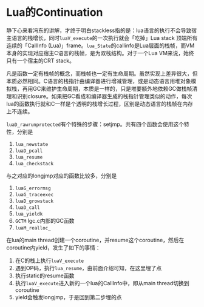 Lua的Continuation
====
静下心来看冯东的讲解，才终于明白stackless指的是：lua语言的执行不会导致宿主语言的栈增长，同时`luaV_execute`的一次执行就会「吃掉」Lua stack 顶端所有连续的「CallInfo (Lua)」frame。`lua_State`的callinfo是Lua层面的栈帧，而VM本身的实现对应宿主C语言的栈帧，是为双栈结构。对于一个Lua VM来说，始终只有一个宿主的CRT stack。

凡是函数一定有栈帧的概念，而栈帧也一定有生命周期。虽然实现上差异很大，但本质必然相同。C语言的栈指针由编译器进行增减管理，或是动态语言用堆对象模拟栈，再用GC来维护生命周期，本质是一样的，只是堆要额外地依赖GC做栈帧清理和识别closure。如果把GC看成和编译器生成的栈指针管理类似的动作，每次lua的函数执行就和C一样是个透明的栈增长过程，区别是动态语言的栈帧在内存上不连续。

`luaD_rawrunprotected`有个特殊的步骤：setjmp。共有四个函数会使用这个特性，分别是

1. `lua_newstate`
2. `luaD_pcall`
3. `lua_resume`
4. `lua_checkstack`

与之对应的longjmp对应的函数比较多，分别是

1. `luaG_errormsg`
2. `luaG_traceexec`
3. `luaD_growstack`
4. `luaD_call`
5. `lua_yieldk`
6. `GCTM` lgc.c内部的GC函数
7. `luaM_realloc_`

在lua的main thread创建一个coroutine，并resume这个coroutine，然后在coroutine内yield，发生了如下的事情：

1. 在C的栈上执行`luaV_execute`
2. 遇到OP码，执行`lua_resume`，由前面介绍可知，在这里埋了点
3. 执行static的resume函数
4. 执行`luaV_execute`进入新的一个lua的CallInfo中，即从main thread切换到coroutine
5. yield会触发longjmp，于是回到第二步埋的点

